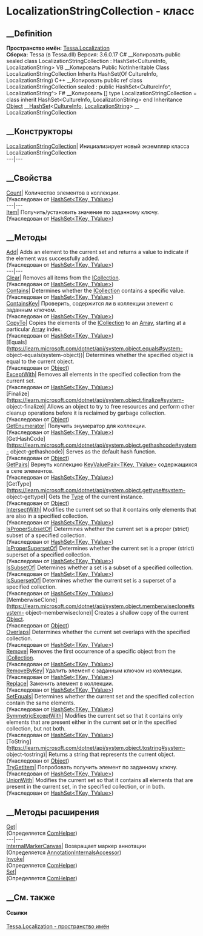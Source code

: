 # LocalizationStringCollection - класс
##  __Definition
 **Пространство имён:** [Tessa.Localization](N_Tessa_Localization.htm)  
 **Сборка:** Tessa (в Tessa.dll) Версия: 3.6.0.17
C# __Копировать
     public sealed class LocalizationStringCollection : HashSet<CultureInfo, LocalizationString>
VB __Копировать
     Public NotInheritable Class LocalizationStringCollection
    	Inherits HashSet(Of CultureInfo, LocalizationString)
C++ __Копировать
     public ref class LocalizationStringCollection sealed : public HashSet<CultureInfo^, LocalizationString^>
F# __Копировать
     [<SealedAttribute>]
    type LocalizationStringCollection = 
        class
            inherit HashSet<CultureInfo, LocalizationString>
        end
Inheritance
    [Object](https://learn.microsoft.com/dotnet/api/system.object) __[HashSet](T_Tessa_Platform_Collections_HashSet_2.htm)<[CultureInfo](https://learn.microsoft.com/dotnet/api/system.globalization.cultureinfo), [LocalizationString](T_Tessa_Localization_LocalizationString.htm)> __ LocalizationStringCollection
##  __Конструкторы
[LocalizationStringCollection](M_Tessa_Localization_LocalizationStringCollection__ctor.htm)|
Инициализирует новый экземпляр класса LocalizationStringCollection  
---|---  
##  __Свойства
[Count](P_Tessa_Platform_Collections_HashSet_2_Count.htm)|  Количество
элементов в коллекции.  
(Унаследован от [HashSet<TKey,
TValue>](T_Tessa_Platform_Collections_HashSet_2.htm))  
---|---  
[Item](P_Tessa_Platform_Collections_HashSet_2_Item.htm)|  Получить/установить
значение по заданному ключу.  
(Унаследован от [HashSet<TKey,
TValue>](T_Tessa_Platform_Collections_HashSet_2.htm))  
##  __Методы
[Add](M_Tessa_Platform_Collections_HashSet_2_Add.htm)| Adds an element to the
current set and returns a value to indicate if the element was successfully
added.  
(Унаследован от [HashSet<TKey,
TValue>](T_Tessa_Platform_Collections_HashSet_2.htm))  
---|---  
[Clear](M_Tessa_Platform_Collections_HashSet_2_Clear.htm)| Removes all items
from the
[ICollection<T>](https://learn.microsoft.com/dotnet/api/system.collections.generic.icollection-1).  
(Унаследован от [HashSet<TKey,
TValue>](T_Tessa_Platform_Collections_HashSet_2.htm))  
[Contains](M_Tessa_Platform_Collections_HashSet_2_Contains.htm)| Determines
whether the
[ICollection<T>](https://learn.microsoft.com/dotnet/api/system.collections.generic.icollection-1)
contains a specific value.  
(Унаследован от [HashSet<TKey,
TValue>](T_Tessa_Platform_Collections_HashSet_2.htm))  
[ContainsKey](M_Tessa_Platform_Collections_HashSet_2_ContainsKey.htm)|
Проверить, содержится ли в коллекции элемент с заданным ключом.  
(Унаследован от [HashSet<TKey,
TValue>](T_Tessa_Platform_Collections_HashSet_2.htm))  
[CopyTo](M_Tessa_Platform_Collections_HashSet_2_CopyTo.htm)| Copies the
elements of the
[ICollection<T>](https://learn.microsoft.com/dotnet/api/system.collections.generic.icollection-1)
to an [Array](https://learn.microsoft.com/dotnet/api/system.array), starting
at a particular [Array](https://learn.microsoft.com/dotnet/api/system.array)
index.  
(Унаследован от [HashSet<TKey,
TValue>](T_Tessa_Platform_Collections_HashSet_2.htm))  
[Equals](https://learn.microsoft.com/dotnet/api/system.object.equals#system-
object-equals\(system-object\))| Determines whether the specified object is
equal to the current object.  
(Унаследован от
[Object](https://learn.microsoft.com/dotnet/api/system.object))  
[ExceptWith](M_Tessa_Platform_Collections_HashSet_2_ExceptWith.htm)| Removes
all elements in the specified collection from the current set.  
(Унаследован от [HashSet<TKey,
TValue>](T_Tessa_Platform_Collections_HashSet_2.htm))  
[Finalize](https://learn.microsoft.com/dotnet/api/system.object.finalize#system-
object-finalize)| Allows an object to try to free resources and perform other
cleanup operations before it is reclaimed by garbage collection.  
(Унаследован от
[Object](https://learn.microsoft.com/dotnet/api/system.object))  
[GetEnumerator](M_Tessa_Platform_Collections_HashSet_2_GetEnumerator.htm)|
Получить энумератор для коллекции.  
(Унаследован от [HashSet<TKey,
TValue>](T_Tessa_Platform_Collections_HashSet_2.htm))  
[GetHashCode](https://learn.microsoft.com/dotnet/api/system.object.gethashcode#system-
object-gethashcode)| Serves as the default hash function.  
(Унаследован от
[Object](https://learn.microsoft.com/dotnet/api/system.object))  
[GetPairs](M_Tessa_Platform_Collections_HashSet_2_GetPairs.htm)|  Вернуть
коллекцию [KeyValuePair<TKey,
TValue>](https://learn.microsoft.com/dotnet/api/system.collections.generic.keyvaluepair-2)
содержащихся в сете элементов.  
(Унаследован от [HashSet<TKey,
TValue>](T_Tessa_Platform_Collections_HashSet_2.htm))  
[GetType](https://learn.microsoft.com/dotnet/api/system.object.gettype#system-
object-gettype)| Gets the
[Type](https://learn.microsoft.com/dotnet/api/system.type) of the current
instance.  
(Унаследован от
[Object](https://learn.microsoft.com/dotnet/api/system.object))  
[IntersectWith](M_Tessa_Platform_Collections_HashSet_2_IntersectWith.htm)|
Modifies the current set so that it contains only elements that are also in a
specified collection.  
(Унаследован от [HashSet<TKey,
TValue>](T_Tessa_Platform_Collections_HashSet_2.htm))  
[IsProperSubsetOf](M_Tessa_Platform_Collections_HashSet_2_IsProperSubsetOf.htm)|
Determines whether the current set is a proper (strict) subset of a specified
collection.  
(Унаследован от [HashSet<TKey,
TValue>](T_Tessa_Platform_Collections_HashSet_2.htm))  
[IsProperSupersetOf](M_Tessa_Platform_Collections_HashSet_2_IsProperSupersetOf.htm)|
Determines whether the current set is a proper (strict) superset of a
specified collection.  
(Унаследован от [HashSet<TKey,
TValue>](T_Tessa_Platform_Collections_HashSet_2.htm))  
[IsSubsetOf](M_Tessa_Platform_Collections_HashSet_2_IsSubsetOf.htm)|
Determines whether a set is a subset of a specified collection.  
(Унаследован от [HashSet<TKey,
TValue>](T_Tessa_Platform_Collections_HashSet_2.htm))  
[IsSupersetOf](M_Tessa_Platform_Collections_HashSet_2_IsSupersetOf.htm)|
Determines whether the current set is a superset of a specified collection.  
(Унаследован от [HashSet<TKey,
TValue>](T_Tessa_Platform_Collections_HashSet_2.htm))  
[MemberwiseClone](https://learn.microsoft.com/dotnet/api/system.object.memberwiseclone#system-
object-memberwiseclone)| Creates a shallow copy of the current
[Object](https://learn.microsoft.com/dotnet/api/system.object).  
(Унаследован от
[Object](https://learn.microsoft.com/dotnet/api/system.object))  
[Overlaps](M_Tessa_Platform_Collections_HashSet_2_Overlaps.htm)| Determines
whether the current set overlaps with the specified collection.  
(Унаследован от [HashSet<TKey,
TValue>](T_Tessa_Platform_Collections_HashSet_2.htm))  
[Remove](M_Tessa_Platform_Collections_HashSet_2_Remove.htm)| Removes the first
occurrence of a specific object from the
[ICollection<T>](https://learn.microsoft.com/dotnet/api/system.collections.generic.icollection-1).  
(Унаследован от [HashSet<TKey,
TValue>](T_Tessa_Platform_Collections_HashSet_2.htm))  
[RemoveByKey](M_Tessa_Platform_Collections_HashSet_2_RemoveByKey.htm)|
Удалить элемент с заданным ключом из коллекции.  
(Унаследован от [HashSet<TKey,
TValue>](T_Tessa_Platform_Collections_HashSet_2.htm))  
[Replace](M_Tessa_Platform_Collections_HashSet_2_Replace.htm)|  Заменить
элемент в коллекции.  
(Унаследован от [HashSet<TKey,
TValue>](T_Tessa_Platform_Collections_HashSet_2.htm))  
[SetEquals](M_Tessa_Platform_Collections_HashSet_2_SetEquals.htm)| Determines
whether the current set and the specified collection contain the same
elements.  
(Унаследован от [HashSet<TKey,
TValue>](T_Tessa_Platform_Collections_HashSet_2.htm))  
[SymmetricExceptWith](M_Tessa_Platform_Collections_HashSet_2_SymmetricExceptWith.htm)|
Modifies the current set so that it contains only elements that are present
either in the current set or in the specified collection, but not both.  
(Унаследован от [HashSet<TKey,
TValue>](T_Tessa_Platform_Collections_HashSet_2.htm))  
[ToString](https://learn.microsoft.com/dotnet/api/system.object.tostring#system-
object-tostring)| Returns a string that represents the current object.  
(Унаследован от
[Object](https://learn.microsoft.com/dotnet/api/system.object))  
[TryGetItem](M_Tessa_Platform_Collections_HashSet_2_TryGetItem.htm)|
Попробовать получить элемент по заданному ключу.  
(Унаследован от [HashSet<TKey,
TValue>](T_Tessa_Platform_Collections_HashSet_2.htm))  
[UnionWith](M_Tessa_Platform_Collections_HashSet_2_UnionWith.htm)| Modifies
the current set so that it contains all elements that are present in the
current set, in the specified collection, or in both.  
(Унаследован от [HashSet<TKey,
TValue>](T_Tessa_Platform_Collections_HashSet_2.htm))  
##  __Методы расширения
[Get](M_Tessa_Extensions_Default_Client_EDS_ComHelper_Get.htm)|  
(Определяется
[ComHelper](T_Tessa_Extensions_Default_Client_EDS_ComHelper.htm))  
---|---  
[InternalMarkerCanvas](M_Tessa_UI_Views_Charting_Annotations_AnnotationInternalsAccessor_InternalMarkerCanvas.htm)|
Возвращает маркер аннотации  
(Определяется
[AnnotationInternalsAccessor](T_Tessa_UI_Views_Charting_Annotations_AnnotationInternalsAccessor.htm))  
[Invoke](M_Tessa_Extensions_Default_Client_EDS_ComHelper_Invoke.htm)|  
(Определяется
[ComHelper](T_Tessa_Extensions_Default_Client_EDS_ComHelper.htm))  
[Set](M_Tessa_Extensions_Default_Client_EDS_ComHelper_Set.htm)|  
(Определяется
[ComHelper](T_Tessa_Extensions_Default_Client_EDS_ComHelper.htm))  
##  __См. также
#### Ссылки
[Tessa.Localization - пространство имён](N_Tessa_Localization.htm)
